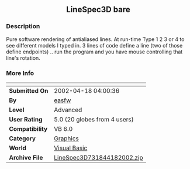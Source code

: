 ﻿<div align="center">

## LineSpec3D bare


</div>

### Description

Pure software rendering of antialiased lines. At run-time Type 1 2 3 or 4 to see different models I typed in. 3 lines of code define a line (two of those define endpoints) .. run the program and you have mouse controlling that line's rotation.
 
### More Info
 


<span>             |<span>
---                |---
**Submitted On**   |2002-04-18 04:00:36
**By**             |[easfw](https://github.com/Planet-Source-Code/PSCIndex/blob/master/ByAuthor/easfw.md)
**Level**          |Advanced
**User Rating**    |5.0 (20 globes from 4 users)
**Compatibility**  |VB 6\.0
**Category**       |[Graphics](https://github.com/Planet-Source-Code/PSCIndex/blob/master/ByCategory/graphics__1-46.md)
**World**          |[Visual Basic](https://github.com/Planet-Source-Code/PSCIndex/blob/master/ByWorld/visual-basic.md)
**Archive File**   |[LineSpec3D731844182002\.zip](https://github.com/Planet-Source-Code/easfw-linespec3d-bare__1-33268/archive/master.zip)









